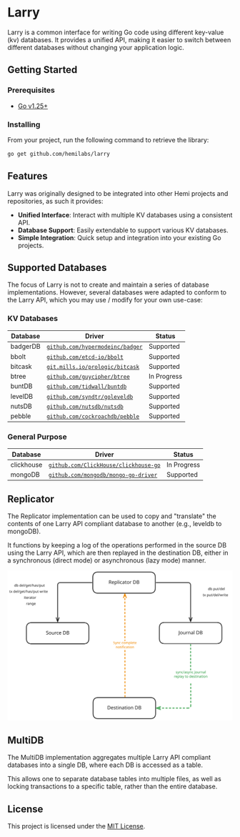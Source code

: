 # Larry

Larry is a common interface for writing Go code using different key-value (kv) databases. It provides a unified API, making it easier to switch between different databases without changing your application logic.

## Getting Started

### Prerequisites

- [Go v1.25+](https://go.dev/dl/)

### Installing

From your project, run the following command to retrieve the library:

```sh
go get github.com/hemilabs/larry
```

## Features

Larry was originally designed to be integrated into other Hemi projects and repositories, as such it provides:

- **Unified Interface**: Interact with multiple KV databases using a consistent API.
- **Database Support**: Easily extendable to support various KV databases.
- **Simple Integration**: Quick setup and integration into your existing Go projects.

## Supported Databases

The focus of Larry is not to create and maintain a series of database implementations. However, several databases were adapted to conform to the Larry API, which you may use / modify for your own use-case:

### KV Databases

| Database   | Driver                                      | Status      | 
|------------|---------------------------------------------|-------------|
| badgerDB   | [`github.com/hypermodeinc/badger`](https://github.com/hypermodeinc/badger)             | Supported   |
| bbolt      | [`github.com/etcd-io/bbolt`](https://github.com/etcd-io/bbolt)                   | Supported   |
| bitcask    | [`git.mills.io/prologic/bitcask`](https://git.mills.io/prologic/bitcask)              | Supported   |
| btree      | [`github.com/guycipher/btree`](https://github.com/guycipher/btree)                 | In Progress |
| buntDB     | [`github.com/tidwall/buntdb`](https://github.com/tidwall/buntdb)                  | Supported   |
| levelDB    | [`github.com/syndtr/goleveldb`](https://github.com/syndtr/goleveldb)                | Supported   |
| nutsDB     | [`github.com/nutsdb/nutsdb`](https://github.com/nutsdb/nutsdb)                   | Supported   |
| pebble     | [`github.com/cockroachdb/pebble`](https://github.com/cockroachdb/pebble)              | Supported   |

### General Purpose

| Database   | Driver                                      | Status      | 
|------------|---------------------------------------------|-------------|
| clickhouse   | [`github.com/ClickHouse/clickhouse-go`](https://github.com/ClickHouse/clickhouse-go)             | In Progress   |
| mongoDB      | [`github.com/mongodb/mongo-go-driver`](github.com/mongodb/mongo-go-driver)                   | Supported   |

## Replicator

The Replicator implementation can be used to copy and "translate" the contents of one Larry API compliant database to another (e.g., leveldb to mongoDB).

It functions by keeping a log of the operations performed in the source DB using the Larry API, which are then replayed in the destination DB, either in a synchronous (direct mode) or asynchronous (lazy mode) manner.

![TX Comparison](images/Replicator.svg)

## MultiDB

The MultiDB implementation aggregates multiple Larry API compliant databases into a single DB, where each DB is accessed as a table.

This allows one to separate database tables into multiple files, as well as locking transactions to a specific table, rather than the entire database.

## License

This project is licensed under the [MIT License](https://github.com/hemilabs/larry/blob/main/LICENSE).